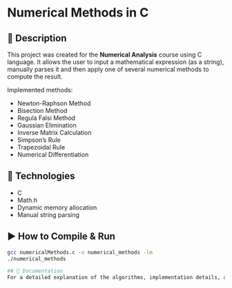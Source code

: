 # Numerical Methods in C

## 📌 Description
This project was created for the **Numerical Analysis** course using C language. It allows the user to input a mathematical expression (as a string), manually parses it and then apply one of several numerical methods to compute the result.

Implemented methods:
- Newton-Raphson Method
- Bisection Method
- Regula Falsi Method
- Gaussian Elimination
- Inverse Matrix Calculation
- Simpson’s Rule
- Trapezoidal Rule
- Numerical Differentiation

## 🧠 Technologies
- C
- Math.h
- Dynamic memory allocation
- Manual string parsing

## ▶️ How to Compile & Run

```bash
gcc numericalMethods.c -o numerical_methods -lm
./numerical_methods

## 📄 Documentation
For a detailed explanation of the algorithms, implementation details, and examples, see the [project report](numMethodsReport.pdf).
